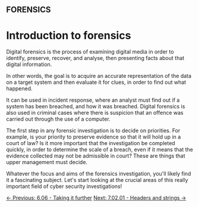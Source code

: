 ## FORENSICS

# Introduction to forensics

Digital
forensics is the process of examining digital media in order to
identify, preserve, recover, and analyse, then presenting facts about
that digital information.

In other words, the goal is to acquire an accurate representation of
the data on a target system and then evaluate it for clues, in order to
find out what happened.

It can be used in incident response, where an analyst must find out
if a system has been breached, and how it was breached. Digital
forensics is also used in criminal cases where there is suspicion that
an offence was carried out through the use of a computer.

The first step in any forensic investigation is to decide on
priorities. For example, is your priority to preserve evidence so that
it will hold up in a court of law? Is it more important that the
investigation be completed quickly, in order to determine the scale of a
 breach, even if it means that the evidence collected may not be
admissible in court? These are things that upper management must decide.

Whatever the focus and aims of the forensics investigation, you'll
likely find it a fascinating subject. Let's start looking at the crucial
 areas of this really important field of cyber security investigations!

[← Previous: 6.06 - Taking it further](https://play.cyberstart.com/field-manual/8fea9e40-d7eb-11eb-86cd-0242ac140009)
[Next: 7.02.01 - Headers and strings →](https://play.cyberstart.com/field-manual/5270a6d2-fde1-11ec-b939-0242ac120002)
